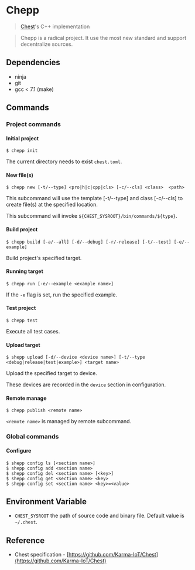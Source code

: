 # Chepp
> [Chest](https://github.com/Karma-IoT/Chest)'s C++ implementation

> Chepp is a radical project. It use the most new standard and support decentralize sources.

## Dependencies

- ninja
- git
- gcc < 7.1 (make)

## Commands

### Project commands

#### Initial project

``` shell
$ chepp init
```

The current directory needs to exist `chest.toml`.

#### New file(s)

``` shell
$ chepp new [-t/--type] <pro|h|c|cpp|cls> [-c/--cls] <class>  <path>
```

This subcommand will use the template [-t/--type] and class [-c/--cls] to create file(s) at the specified location.

This subcommand will invoke `${CHEST_SYSROOT}/bin/commands/${type}`. 

#### Build project

``` shell
$ chepp build [-a/--all] [-d/--debug] [-r/-release] [-t/--test] [-e/--example]
```

Build project's specified target.

#### Running target

``` shell
$ chepp run [-e/--example <example name>]
```

If the `-e` flag is set, run the specified example.

#### Test project

``` shell
$ chepp test
```

Execute all test cases.

#### Upload target

``` shell
$ shepp upload [-d/--device <device name>] [-t/--type <debug|release|test|example>] <target name>
```

Upload the specified target to device.

These devices are recorded in the `device`  section in configuration.

#### Remote manage

```shell
$ chepp publish <remote name>
```

`<remote name>` is managed by remote subcommand.

### Global commands

#### Configure

```shell
$ shepp config ls [<section name>]
$ shepp config add <section name>
$ shepp config del <section name> [<key>]
$ shepp config get <section name> <key>
$ shepp config set <section name> <key>=<value>
```

## Environment Variable

- `CHEST_SYSROOT`  the path of source code and binary file. Default value is `~/.chest`.

## Reference

- Chest specification - [https://github.com/Karma-IoT/Chest](https://github.com/Karma-IoT/Chest)

